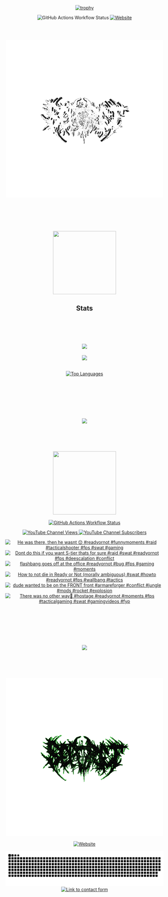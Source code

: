 [COMMENT]: <TITLE*****************************************>

<div align="center">
  <a href="https://seperet.com">
    
  [![trophy](https://github-profile-trophy.vercel.app/?username=denv3rr&column=-1&no-frame=true&no-bg=true&theme=darkhub&title=-Stars,-PullRequest,-Issues,-Reviews)](https://github.com/ryo-ma/github-profile-trophy)
    
  ![GitHub Actions Workflow Status](https://img.shields.io/github/actions/workflow/status/denv3rr/denv3rr/.github%2Fworkflows%2Fyoutube-cards.yml?logoColor=CD201F&label=connections&link=https%3A%2F%2Fyoutube.com%2F%40seperet)
  </a>
  <a href="https://seperet.com">
  ![Website](https://img.shields.io/website?url=https%3A%2F%2Fseperet.com&label=seperet.com)    
  </a>  
</div>

<br></br>

[COMMENT]: <LOGO*****************************************>
<div align="center">
  <a href="https://seperet.com">
    <img src=https://github.com/denv3rr/denv3rr/blob/main/Seperet_Slam_White.gif/>
  </a>
</div>
<br></br>
<br></br>
<br></br>

[COMMENT]: <STATS*****************************************>
<div align="center">

  <img src="https://github.com/Anmol-Baranwal/Cool-GIFs-For-GitHub/assets/74038190/0b335028-1d3d-4ee5-b5b3-a373d499be7e" width="200" height="200">

  ## Stats
</div>

<br></br>
<br></br>

<div align="center">  
<div align="center">
  <a>
    <img src="https://github-profile-summary-cards.vercel.app/api/cards/profile-details?username=denv3rr&theme=transparent"/>
    <br></br>
    <img src="https://github-readme-streak-stats.herokuapp.com?user=denv3rr&theme=transparent&hide_border=true&properties=background&border=white"/>
    <br></br>
  </a>
</div>
  
[![Top Languages](https://github-readme-stats.vercel.app/api/top-langs/?username=denv3rr&hide_border=true&theme=transparent&layout=donut&langs_count=12)](https://github.com/denv3rr/github-readme-stats)
<br></br>
<br></br>
<br></br>
<br></br>

<img src="https://user-images.githubusercontent.com/74038190/212284100-561aa473-3905-4a80-b561-0d28506553ee.gif">
<br></br>
<br></br>
<br></br>

[COMMENT]: <YOUTUBE*****************************************>
<div align="center">
<a href="https://youtube.com/@seperet">
  <img src="https://media4.giphy.com/media/v1.Y2lkPTc5MGI3NjExYzdqdmlpbzIzdDM1Zm8wNnR5MW8wODVwY29tMnBjd2ltb292eXRkMiZlcD12MV9pbnRlcm5hbF9naWZfYnlfaWQmY3Q9cw/dyLmcrc0wk4dUCxp0K/giphy.webp" width="200" height="200">

  <div align="center">
    
   [COMMENT]: <CHECK-WORKFLOWS*****************************************>
   
  ![GitHub Actions Workflow Status](https://img.shields.io/github/actions/workflow/status/denv3rr/denv3rr/.github%2Fworkflows%2Fyoutube-cards.yml?logoColor=CD201F&label=connections&link=https%3A%2F%2Fyoutube.com%2F%40seperet)
  
    
  </div>
  
  ![YouTube Channel Views](https://img.shields.io/youtube/channel/views/UCATB-IqmpAn-2XHu6lxTVwg)
  <a href="https://youtube.com/@seperet">
  ![YouTube Channel Subscribers](https://img.shields.io/youtube/channel/subscribers/UCATB-IqmpAn-2XHu6lxTVwg?link=https%3A%2F%2Fyoutube.com%2F%40seperet)
  </a>
</a>
  
<!-- BEGIN YOUTUBE-CARDS -->
[![He was there, then he wasnt 😔 #readyornot #funnymoments #raid #tacticalshooter #fps #swat #gaming](https://ytcards.demolab.com/?id=oMeWwb3nX2w&title=He+was+there%2C+then+he+wasnt+%F0%9F%98%94+%23readyornot+%23funnymoments+%23raid+%23tacticalshooter+%23fps+%23swat+%23gaming&lang=en&timestamp=1756881824&background_color=%230d1117&title_color=%23ffffff&stats_color=%23dedede&max_title_lines=1&width=250&border_radius=5 "He was there, then he wasnt 😔 #readyornot #funnymoments #raid #tacticalshooter #fps #swat #gaming")](https://www.youtube.com/shorts/oMeWwb3nX2w)
[![Dont do this if you want S-tier thats for sure #raid #swat #readyornot #fps #deescalation #conflict](https://ytcards.demolab.com/?id=EQGJtjeuJCE&title=Dont+do+this+if+you+want+S-tier+thats+for+sure+%23raid+%23swat+%23readyornot+%23fps+%23deescalation+%23conflict&lang=en&timestamp=1756253134&background_color=%230d1117&title_color=%23ffffff&stats_color=%23dedede&max_title_lines=1&width=250&border_radius=5 "Dont do this if you want S-tier thats for sure #raid #swat #readyornot #fps #deescalation #conflict")](https://www.youtube.com/shorts/EQGJtjeuJCE)
[![flashbang goes off at the office #readyornot #bug #fps #gaming #moments](https://ytcards.demolab.com/?id=m9Xp6N16L04&title=flashbang+goes+off+at+the+office+%23readyornot+%23bug+%23fps+%23gaming+%23moments&lang=en&timestamp=1756239690&background_color=%230d1117&title_color=%23ffffff&stats_color=%23dedede&max_title_lines=1&width=250&border_radius=5 "flashbang goes off at the office #readyornot #bug #fps #gaming #moments")](https://www.youtube.com/shorts/m9Xp6N16L04)
[![How to not die in Ready or Not (morally ambiguous) #swat #howto #readyornot #fps #wallbang #tactics](https://ytcards.demolab.com/?id=AJWA3FCgqKU&title=How+to+not+die+in+Ready+or+Not+%28morally+ambiguous%29+%23swat+%23howto+%23readyornot+%23fps+%23wallbang+%23tactics&lang=en&timestamp=1756169616&background_color=%230d1117&title_color=%23ffffff&stats_color=%23dedede&max_title_lines=1&width=250&border_radius=5 "How to not die in Ready or Not (morally ambiguous) #swat #howto #readyornot #fps #wallbang #tactics")](https://www.youtube.com/shorts/AJWA3FCgqKU)
[![dude wanted to be on the FRONT front #armareforger #conflict #jungle #mods #rocket #explosion](https://ytcards.demolab.com/?id=X6Lzpt5o4R0&title=dude+wanted+to+be+on+the+FRONT+front+%23armareforger+%23conflict+%23jungle+%23mods+%23rocket+%23explosion&lang=en&timestamp=1756097290&background_color=%230d1117&title_color=%23ffffff&stats_color=%23dedede&max_title_lines=1&width=250&border_radius=5 "dude wanted to be on the FRONT front #armareforger #conflict #jungle #mods #rocket #explosion")](https://www.youtube.com/shorts/X6Lzpt5o4R0)
[![There was no other way🗿 #hostage #readyornot #moments #fps #tacticalgaming #swat #gamingvideos #fyp](https://ytcards.demolab.com/?id=bxtPcWkyRmY&title=There+was+no+other+way%F0%9F%97%BF+%23hostage+%23readyornot+%23moments+%23fps+%23tacticalgaming+%23swat+%23gamingvideos+%23fyp&lang=en&timestamp=1756093259&background_color=%230d1117&title_color=%23ffffff&stats_color=%23dedede&max_title_lines=1&width=250&border_radius=5 "There was no other way🗿 #hostage #readyornot #moments #fps #tacticalgaming #swat #gamingvideos #fyp")](https://www.youtube.com/shorts/bxtPcWkyRmY)
<!-- END YOUTUBE-CARDS -->
<br></br>
<br></br>
<br></br>

<img src="https://user-images.githubusercontent.com/74038190/212284100-561aa473-3905-4a80-b561-0d28506553ee.gif">
<br></br>
<br></br>
<br></br>

[COMMENT]: <LOGO*****************************************>
<div align="center">
  <a href="https://seperet.com">
    <img src=https://github.com/denv3rr/denv3rr/blob/main/Seperet_NightVision_Slam.gif/>
  </a>
</div>

<a href="https://seperet.com">
  
  ![Website](https://img.shields.io/website?url=https%3A%2F%2Fseperet.com&label=seperet.com)

<a/>
  
</div>

[COMMENT]: <SNAKE*****************************************>
  <div align="center">
    <picture>
      <source media="(prefers-color-scheme: dark)" srcset="https://raw.githubusercontent.com/platane/platane/output/github-contribution-grid-snake-dark.svg">
      <source media="(prefers-color-scheme: light)" srcset="https://raw.githubusercontent.com/platane/platane/output/github-contribution-grid-snake.svg">
      <img alt="GitHub contribution grid snake animation" src="https://raw.githubusercontent.com/platane/platane/output/github-contribution-grid-snake.svg">
    </picture>
  </div>
<div align="center">
<a href="https://seperet.com/contact"><img src="https://readme-typing-svg.demolab.com?font=Sixtyfour+Convergence&size=25&duration=3000&color=F7F7F7&center=true&width=520&height=60&lines=CLICK+HERE+TO+CONTACT" alt="Link to contact form" /></a>
</div>

[COMMENT]: <LOGOS*****************************************>
[logo1]: https://github.com/denv3rr/denv3rr/blob/main/Seperet_Slam_White.gif "Seperet.com"
[logo2]: https://github.com/denv3rr/denv3rr/blob/main/Seperet_NightVision_Slam.gif "Seperet.com"
